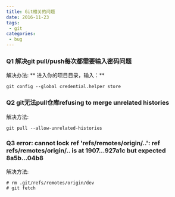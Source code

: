 ```yaml
---
title: Git相关的问题
date: 2016-11-23
tags:
 - git
categories:
 - bug
---
```


### Q1 解决git pull/push每次都需要输入密码问题

解决办法:
** 进入你的项目目录，输入：**
``` 
git config --global credential.helper store
```


### Q2 git无法pull仓库refusing to merge unrelated histories

解决方法:
```
git pull --allow-unrelated-histories
```


### Q3  error: cannot lock ref 'refs/remotes/origin/..': ref refs/remotes/origin/.. is at 1907...927a1c but expected 8a5b...04b8

解决方法:
``` 
# rm .git/refs/remotes/origin/dev
# git fetch

```